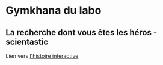 # Gymkhana du labo
## La recherche dont vous êtes les héros - scientastic

Lien vers [l'histoire interactive](https://EPFL-SPS.github.io/GymkhanaDuLabo/)